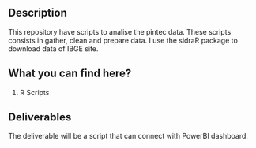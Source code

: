 ## Description

This repository have scripts to analise the pintec data. These scripts consists in gather, clean and prepare data. I use the sidraR package to download data of IBGE site. 

## What you can find here?

1. R Scripts

## Deliverables

The deliverable will be a script that can connect with PowerBI dashboard. 
